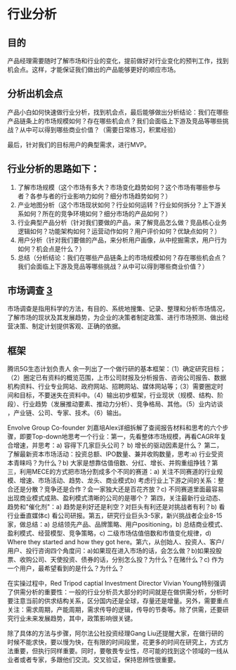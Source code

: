 # 行业分析

## 目的

产品经理需要随时了解市场和行业的变化，提前做好对行业变化的预判工作，找到机会点。这样，才能保证我们做出的产品能够更好的顺应市场。

## 分析出机会点

产品小白如何快速做行业分析，找到机会点，最后能够做出分析结论：我们在哪些产品链条上的市场规模如何？存在哪些机会点？我们会面临上下游及竞品等哪些挑战？从中可以得到哪些商业价值？（需要日常练习，积累经验）

最后，针对我们的目标用户的典型需求，进行MVP。

## 行业分析的思路如下：

1. 了解市场规模（这个市场有多大？市场变化趋势如何？这个市场有哪些参与者？各参与者的行业影响力如何？细分市场趋势如何？）
1. 产业地图分析（这个市场现状如何？行业如何运转？行业如何拆分？上下游关系如何？所在的竞争环境如何？细分市场的产品如何？）
1. 行业典型产品分析（针对我们要做的产品，来了解竞品怎么做？竞品核心业务逻辑如何？功能架构如何？运营动作如何？用户评价如何？优缺点如何？）
1. 用户分析（针对我们要做的产品，来分析用户画像，从中挖掘需求，用户行为如何？机会点是什么？）
1. 总结（分析结论：我们在哪些产品链条上的市场规模如何？存在哪些机会点？我们会面临上下游及竞品等哪些挑战？从中可以得到哪些商业价值？）

## 市场调查 [3]

市场调查是指用科学的方法，有目的、系统地搜集、记录、整理和分析市场情况，了解市场的现状及其发展趋势，为企业的决策者制定政策、进行市场预测、做出经营决策、制定计划提供客观、正确的依据。

## 框架

腾讯5G生态计划负责人 余一列出了一个做行研的基本框架：（1）确定研究目标；（2）圈定已有资料的概览范围，上市公司财报及分析报告、咨询公司报告、数据机构资料、行业专业网站、政府网站、招聘网站、媒体网站等；（3）需要圈定时间和目标，不要迷失在资料中。（4）输出初步框架，行业现状（规模、结构、阶段）、行业趋势（发展推动要素、推动力分析）、竞争格局、其他。（5）业内访谈 ，产业链、公司、专家、技术。（6）输出。

Envolve Group Co-founder 刘嘉培Alex详细拆解了查阅报告材料和思考的六个步骤，即要Top-down地思考一个行业：第一，先看整体市场规模，再看CAGR年复合增速，并思考：a) 容得下几家巨头公司？ b) 增长的驱动因素是什么？ 第二，了解最新资本市场活动：投资总额、IPO数量、兼并收购数量，思考:a) 行业受资本青睐吗？为什么？b) 大家是想靠估值倍数、分红、增长、并购重组挣钱？第三，利用MECE的方式把市场分割成多个不同的赛道：a) 关注不同赛道的行业规模、增速、市场活动、趋势、龙头、商业模式b) 考虑行业上下游之间的关系：整合还是分散？竞争还是合作？会一家独大还是百花齐放？c) 不同赛道里面最容易出现商业模式成熟、盈利模式清晰的公司的是哪个？ 第四，关注最新行业动态、趋势和"催化剂"：a) 趋势是利好还是利空？对巨头有利还是对挑战者有利？b) 看行业垂直媒体c) 看公司研报。第五，研究行业巨头3-5家，新兴挑战者企业8-15家，做总结：a) 总结领先产品、品牌策略、用户positioning，b) 总结商业模式、盈利模式、经营模型、竞争策略，c) 二级市场估值倍数和市值变化规律，d) Where they started and how they got here。第六，从创始人、投资人、客户/用户、投行咨询四个角度问：a)如果现在进入市场的话，会怎么做？b)如果投股票、收购公司、天使投资、债券的话，分别怎么投？为什么？在赌什么？c) 作为一个用户，最希望看到的是什么？为什么？

在实操过程中，Red Tripod captial Investment Director Vivian Young特别强调了供需分析的重要性：一般的行业分析员大部分的时间就是在做供需分析，分析时要注意当前的供求结构关系，区分国内还是全球，存量还是增量。另外，需要重点关注：需求周期，产能周期，需求传导的逻辑，传导的节奏等。除了供需，还要研究行业未来发展趋势，其中，政策影响很关键。

除了具体的方法与步骤，阿尔法公社投资经理Gang Liu还提醒大家，在做行研的时候不能求快，要以慢为快，在有限的时间段里，花更多的时间在研究上，方式方法重要，但执行同样重要。同时，要敬畏专业性，尽可能的找到这个领域的一线从业者或者专家，多跟他们交流。交叉验证，保持思辨性很重要。


[1]: http://www.woshipm.com/zhichang/2124682.html
[2]: https://www.linkedin.com/news/story/%E6%8A%95%E8%B5%84%E4%BA%BA%E8%AF%A5%E5%A6%82%E4%BD%95%E5%81%9A%E5%A5%BD%E8%A1%8C%E4%B8%9A%E7%A0%94%E7%A9%B6-5372810/
[3]: https://baike.baidu.com/item/%E5%B8%82%E5%9C%BA%E8%B0%83%E6%9F%A5/170622#:~:text=%E5%B8%82%E5%9C%BA%E8%B0%83%E6%9F%A5%E6%98%AF%E6%8C%87%E7%94%A8,%E6%8F%90%E4%BE%9B%E5%AE%A2%E8%A7%82%E3%80%81%E6%AD%A3%E7%A1%AE%E7%9A%84%E4%BE%9D%E6%8D%AE%E3%80%82
